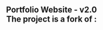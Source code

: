 <h2 align="center">
  Portfolio Website - v2.0<br/>
 The project is a fork of : <a href="https://soumyajit.vercel.app/" target="_blank"></a>
</h2>
